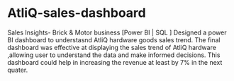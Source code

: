 # AtliQ-sales-dashboard
Sales Insights- Brick & Motor business [Power  BI | SQL ]
Designed a power BI dashboard to understasnd AtliQ hardware goods sales trend.
The final dashboard was effective at displaying the sales trend of AtliQ hardware ,allowing user to understand the data and make informed decisions.
This dashboard could help in increasing the revenue at least by 7% in the next quater.
